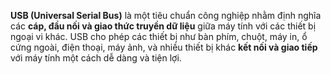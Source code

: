 **USB (Universal Serial Bus)** là một tiêu chuẩn công nghiệp nhằm định nghĩa các **cáp, đầu nối và giao thức truyền dữ liệu** giữa máy tính với các thiết bị ngoại vi khác. USB cho phép các thiết bị như bàn phím, chuột, máy in, ổ cứng ngoài, điện thoại, máy ảnh, và nhiều thiết bị khác **kết nối và giao tiếp** với máy tính một cách dễ dàng và tiện lợi.